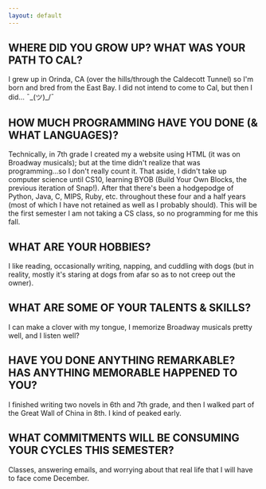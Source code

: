```yaml
---
layout: default
---
```


## WHERE DID YOU GROW UP? WHAT WAS YOUR PATH TO CAL?

I grew up in Orinda, CA (over the hills/through the Caldecott Tunnel)
 so I'm born and bred from the East Bay. I did not intend to come to Cal,
  but then I did... ¯\_(ツ)_/¯

## HOW MUCH PROGRAMMING HAVE YOU DONE (& WHAT LANGUAGES)?

Technically, in 7th grade I created my a website using HTML (it was on Broadway
 musicals); but at the time didn't realize that was programming...so I don't
 really count it. That aside, I didn't take up computer science until CS10,
 learning BYOB (Build Your Own Blocks, the previous iteration of Snap!).
 After that there's been a hodgepodge of Python, Java, C, MIPS, Ruby, etc.
 throughout these four and a half years (most of which I have not retained as
 well as I probably should). This will be the first semester I am not taking a
 CS class, so no programming for me this fall.

## WHAT ARE YOUR HOBBIES?

I like reading, occasionally writing, napping, and cuddling with dogs (but in
 reality, mostly it's staring at dogs from afar so as to not creep out the owner).

## WHAT ARE SOME OF YOUR TALENTS & SKILLS?

I can make a clover with my tongue, I memorize Broadway musicals pretty
well, and I listen well?

## HAVE YOU DONE ANYTHING REMARKABLE? HAS ANYTHING MEMORABLE HAPPENED TO YOU?

I finished writing two novels in 6th and 7th grade, and then I walked part
of the Great Wall of China in 8th. I kind of peaked early.

## WHAT COMMITMENTS WILL BE CONSUMING YOUR CYCLES THIS SEMESTER?

Classes, answering emails, and worrying about that real life that I will
have to face come December.
